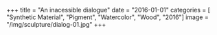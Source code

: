 +++
title = "An inacessible dialogue"
date = "2016-01-01"
categories = [ "Synthetic Material", "Pigment", "Watercolor", "Wood", "2016"]
image = "/img/sculpture/dialog-01.jpg"
+++

